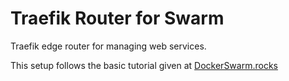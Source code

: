 # Traefik Router for Swarm

Traefik edge router for managing web services.

This setup follows the basic tutorial given at [DockerSwarm.rocks](https://dockerswarm.rocks/traefik/)
